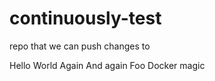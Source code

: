 continuously-test
=================

repo that we can push changes to

Hello
World
Again
And again
Foo
Docker magic
